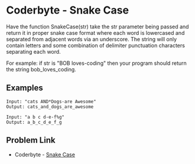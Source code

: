 # Coderbyte - Snake Case

Have the function SnakeCase(str) take the str parameter being passed and return it in proper snake case format where each word is lowercased and separated from adjacent words via an underscore. The string will only contain letters and some combination of delimiter punctuation characters separating each word.

For example: if str is "BOB loves-coding" then your program should return the string bob_loves_coding.

## Examples

```
Input: "cats AND*Dogs-are Awesome"
Output: cats_and_dogs_are_awesome
```

```
Input: "a b c d-e-f%g"
Output: a_b_c_d_e_f_g
```

## Problem Link

- Coderbyte - [Snake Case](https://coderbyte.com/editor/Snake%20Case:JavaScript)
